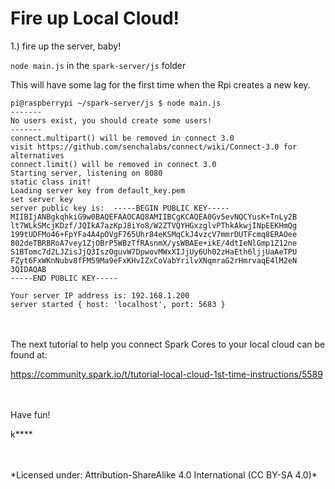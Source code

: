 # Fire up Local Cloud!


1.) fire up the server, baby!

`node main.js` in the `spark-server/js` folder

This will have some lag for the first time when the Rpi creates a new key.

```
pi@raspberrypi ~/spark-server/js $ node main.js
-------
No users exist, you should create some users!
-------
connect.multipart() will be removed in connect 3.0
visit https://github.com/senchalabs/connect/wiki/Connect-3.0 for alternatives
connect.limit() will be removed in connect 3.0
Starting server, listening on 8080
static class init!
Loading server key from default_key.pem
set server key
server public key is:  -----BEGIN PUBLIC KEY-----
MIIBIjANBgkqhkiG9w0BAQEFAAOCAQ8AMIIBCgKCAQEA0Gv5evNQCYusK+TnLy2B
lt7WLkSMcjKDzf/JQIkA7azKpJ8iYo8/W2ZTVQYHGxzglvPThkAkwjINpEEKHmQg
199tUDFMo46+FpYFa4A4pOVgF765Uhr84eKSMqCkJ4vzcV7mmrDUTFcmq8ERAOee
802deTBRBRoA7vey1ZjOBrP5WBzTfRAsnmX/ysWBAEe+ikE/4dtIeNlGmp1Z12ne
S1BTomc7d2LJZisJjQ3IszOguvW7DpwovMWxXIJjUy6Uh02zHaEth6ljjUaAeTPU
FZyt6FxWKnNubv8fFM59Ma9eFxKHvIZxCoVabYrilvXNqmraG2rHmrvaqE4lM2eN
3QIDAQAB
-----END PUBLIC KEY-----

Your server IP address is: 192.168.1.200
server started { host: 'localhost', port: 5683 }
```

<br>
<br>
The next tutorial to help you connect Spark Cores to your local cloud can be found at:

https://community.spark.io/t/tutorial-local-cloud-1st-time-instructions/5589

<br><br>
Have fun!

k****

<br>
<br>
*Licensed under: Attribution-ShareAlike 4.0 International (CC BY-SA 4.0)*
